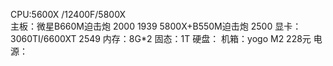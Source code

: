 CPU:5600X /12400F/5800X					
主板：微星B660M迫击炮		2000		 1939		5800X+B550M迫击炮 2500
显卡：3060TI/6600XT		2549
内存：8G*2
固态：1T
硬盘：
机箱：yogo M2                                                 228元
电源：